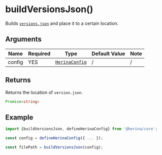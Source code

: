 # buildVersionsJson()

Builds [`versions.json`](/guide/concepts.html#versions-json) and place it to a certain location.

## Arguments

| Name   | Required | Type                                         | Default Value | Note |
| ------ | -------- | -------------------------------------------- | ------------- | ---- |
| config | YES      | [`HerinaConfig`](/configuration/global.html) | /             | /    |

## Returns

Returns the location of `version.json`.

```typescript
Promise<string>
```

## Example

```typescript
import {buildVersionsJson, defineHerinaConfig} from '@herina/core';

const config = defineHerinaConfig({ ... });

const filePath = buildVersionsJson(config);
```